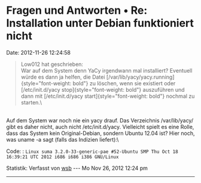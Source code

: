 Fragen und Antworten • Re: Installation unter Debian funktioniert nicht
=======================================================================

Date: 2012-11-26 12:24:58

> <div>
>
> Low012 hat geschrieben:\
> War auf dem System denn YaCy irgendwann mal installiert? Eventuell
> würde es dann ja helfen, die Datei
> [/var/lib/yacy/yacy.running]{style="font-weight: bold"} zu löschen,
> wenn sie existiert oder [/etc/init.d/yacy
> stop]{style="font-weight: bold"} auszuführen und dann mit
> [/etc/init.d/yacy start]{style="font-weight: bold"} nochmal zu
> starten.\
>
> </div>

\
Auf dem System war noch nie ein yacy drauf. Das Verzeichnis
/var/lib/yacy/ gibt es daher nicht, auch nicht /etc/init.d/yacy.
Vielleicht spielt es eine Rolle, dass das System kein Original-Debian,
sondern Ubuntu 12.04 ist? Hier noch, was uname -a sagt (falls das
Indizien liefert):\

Code: 
:   `Linux suma 3.2.0-33-generic-pae #52-Ubuntu SMP Thu Oct 18 16:39:21 UTC 2012 i686 i686 i386 GNU/Linux`

Statistik: Verfasst von
[wsb](http://forum.yacy-websuche.de/memberlist.php?mode=viewprofile&u=66)
--- Mo Nov 26, 2012 12:24 pm

------------------------------------------------------------------------
